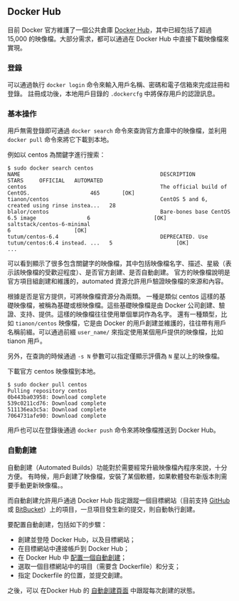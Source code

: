 ## Docker Hub
目前 Docker 官方維護了一個公共倉庫 [Docker Hub](https://hub.docker.com/)，其中已經包括了超過 15,000 的映像檔。大部分需求，都可以通過在 Docker Hub 中直接下載映像檔來實現。

### 登錄
可以通過執行 `docker login` 命令來輸入用戶名稱、密碼和電子信箱來完成註冊和登錄。
註冊成功後，本地用戶目錄的 `.dockercfg` 中將保存用戶的認證訊息。

### 基本操作
用戶無需登錄即可通過 `docker search` 命令來查詢官方倉庫中的映像檔，並利用 `docker pull` 命令來將它下載到本地。

例如以 centos 為關鍵字進行搜索：
```
$ sudo docker search centos
NAME                                            DESCRIPTION                                     STARS     OFFICIAL   AUTOMATED
centos                                          The official build of CentOS.                   465       [OK]
tianon/centos                                   CentOS 5 and 6, created using rinse instea...   28
blalor/centos                                   Bare-bones base CentOS 6.5 image                6                    [OK]
saltstack/centos-6-minimal                                                                      6                    [OK]
tutum/centos-6.4                                DEPRECATED. Use tutum/centos:6.4 instead. ...   5                    [OK]
...
```
可以看到顯示了很多包含關鍵字的映像檔，其中包括映像檔名字、描述、星級（表示該映像檔的受歡迎程度）、是否官方創建、是否自動創建。
官方的映像檔說明是官方項目組創建和維護的，automated 資源允許用戶驗證映像檔的來源和內容。

根據是否是官方提供，可將映像檔資源分為兩類。
一種是類似 centos 這樣的基礎映像檔，被稱為基礎或根映像檔。這些基礎映像檔是由 Docker 公司創建、驗證、支持、提供。這樣的映像檔往往使用單個單詞作為名字。
還有一種類型，比如 `tianon/centos` 映像檔，它是由 Docker 的用戶創建並維護的，往往帶有用戶名稱前綴。可以通過前綴 `user_name/` 來指定使用某個用戶提供的映像檔，比如 tianon 用戶。

另外，在查詢的時候通過 `-s N` 參數可以指定僅顯示評價為 `N` 星以上的映像檔。

下載官方 centos 映像檔到本地。
```
$ sudo docker pull centos
Pulling repository centos
0b443ba03958: Download complete
539c0211cd76: Download complete
511136ea3c5a: Download complete
7064731afe90: Download complete
```
用戶也可以在登錄後通過 `docker push` 命令來將映像檔推送到 Docker Hub。

### 自動創建
自動創建（Automated Builds）功能對於需要經常升級映像檔內程序來說，十分方便。
有時候，用戶創建了映像檔，安裝了某個軟體，如果軟體發布新版本則需要手動更新映像檔。。

而自動創建允許用戶通過 Docker Hub 指定跟蹤一個目標網站（目前支持 [GitHub](github.org) 或 [BitBucket](bitbucket.org)）上的項目，一旦項目發生新的提交，則自動執行創建。

要配置自動創建，包括如下的步驟：
* 創建並登陸 Docker Hub，以及目標網站；
* 在目標網站中連接帳戶到 Docker Hub；
* 在 Docker Hub 中 [配置一個自動創建](https://registry.hub.docker.com/builds/add/)；
* 選取一個目標網站中的項目（需要含 Dockerfile）和分支；
* 指定 Dockerfile 的位置，並提交創建。

之後，可以 在Docker Hub 的 [自動創建頁面](https://registry.hub.docker.com/builds/) 中跟蹤每次創建的狀態。
